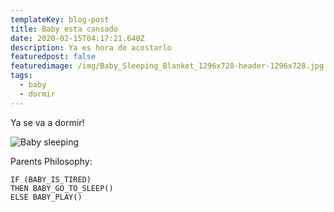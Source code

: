 ```yaml
---
templateKey: blog-post
title: Baby esta cansado
date: 2020-02-15T04:17:21.640Z
description: Ya es hora de acostarlo
featuredpost: false
featuredimage: /img/Baby_Sleeping_Blanket_1296x728-header-1296x728.jpg
tags:
  - baby
  - dormir
---
```

Ya se va a dormir!

![](/img/Baby_Sleeping_Blanket_1296x728-header-1296x728.jpg "Baby sleeping")

Parents Philosophy:

```
IF (BABY_IS_TIRED)
THEN BABY_GO_TO_SLEEP()
ELSE BABY_PLAY()
```
